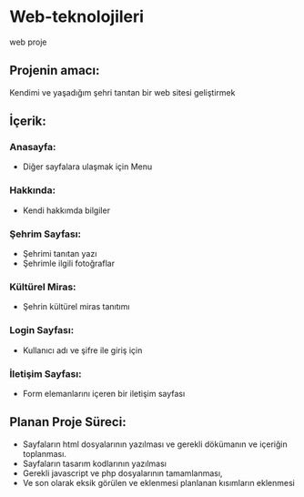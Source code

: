 # Web-teknolojileri
web proje
## Projenin amacı:
Kendimi ve yaşadığım şehri tanıtan bir web sitesi geliştirmek
## İçerik:
### Anasayfa:
- Diğer sayfalara ulaşmak için Menu
### Hakkında:
- Kendi hakkımda bilgiler
### Şehrim Sayfası:
- Şehrimi tanıtan yazı
- Şehrimle ilgili fotoğraflar
### Kültürel Miras:
- Şehrin kültürel miras tanıtımı
### Login Sayfası:
- Kullanıcı adı ve şifre ile giriş için
### İletişim Sayfası:
- Form elemanlarını içeren bir iletişim sayfası

## Planan Proje Süreci:
- Sayfaların html dosyalarının yazılması ve gerekli dökümanın ve içeriğin toplanması.
- Sayfaların tasarım kodlarının yazılması
- Gerekli javascript ve php dosyalarının tamamlanması,
- Ve son olarak eksik görülen ve eklenmesi planlanan kısımların eklenmesi

